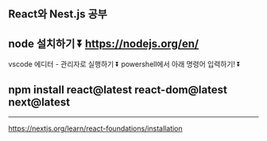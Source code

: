 ## React와 Nest.js 공부

node 설치하기
⏬
https://nodejs.org/en/
-----------------------------------
vscode 에디터 - 관리자로 실행하기
⏬
powershell에서 아래 명령어 입력하기!
⏬

npm install react@latest react-dom@latest next@latest
------------------

------------------
https://nextjs.org/learn/react-foundations/installation